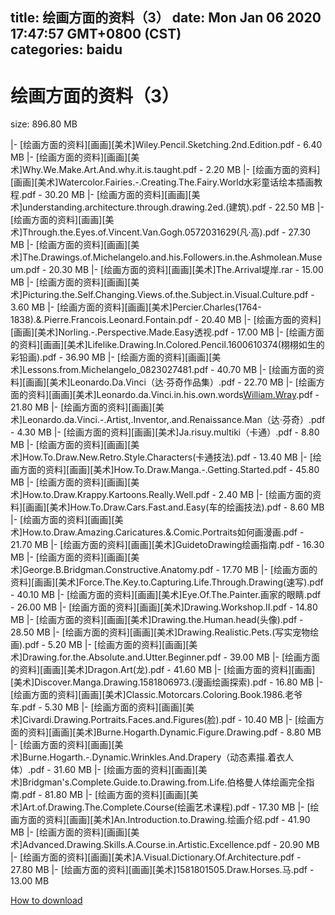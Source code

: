 
title: 绘画方面的资料（3）
date: Mon Jan 06 2020 17:47:57 GMT+0800 (CST)    
categories: baidu
---

# 绘画方面的资料（3）
size: 896.80 MB
 
 
|- [绘画方面的资料][画画][美术]Wiley.Pencil.Sketching.2nd.Edition.pdf - 6.40 MB
|- [绘画方面的资料][画画][美术]Why.We.Make.Art.And.why.it.is.taught.pdf - 2.20 MB
|- [绘画方面的资料][画画][美术]Watercolor.Fairies.-.Creating.The.Fairy.World水彩童话绘本插画教程.pdf - 30.20 MB
|- [绘画方面的资料][画画][美术]understanding.architecture.through.drawing.2ed.(建筑).pdf - 22.50 MB
|- [绘画方面的资料][画画][美术]Through.the.Eyes.of.Vincent.Van.Gogh.0572031629(凡·高).pdf - 27.30 MB
|- [绘画方面的资料][画画][美术]The.Drawings.of.Michelangelo.and.his.Followers.in.the.Ashmolean.Museum.pdf - 20.30 MB
|- [绘画方面的资料][画画][美术]The.Arrival堤岸.rar - 15.00 MB
|- [绘画方面的资料][画画][美术]Picturing.the.Self.Changing.Views.of.the.Subject.in.Visual.Culture.pdf - 3.60 MB
|- [绘画方面的资料][画画][美术]Percier.Charles(1764-1838).&.Pierre.Francois.Leonard.Fontain.pdf - 20.40 MB
|- [绘画方面的资料][画画][美术]Norling.-.Perspective.Made.Easy透视.pdf - 17.00 MB
|- [绘画方面的资料][画画][美术]Lifelike.Drawing.In.Colored.Pencil.1600610374(栩栩如生的彩铅画).pdf - 36.90 MB
|- [绘画方面的资料][画画][美术]Lessons.from.Michelangelo_0823027481.pdf - 40.70 MB
|- [绘画方面的资料][画画][美术]Leonardo.Da.Vinci（达·芬奇作品集）.pdf - 22.70 MB
|- [绘画方面的资料][画画][美术]Leonardo.da.Vinci.in.his.own.words[William.Wray](达·芬奇).pdf - 21.80 MB
|- [绘画方面的资料][画画][美术]Leonardo.da.Vinci.-.Artist,.Inventor,.and.Renaissance.Man（达·芬奇）.pdf - 4.30 MB
|- [绘画方面的资料][画画][美术]Ja.risuy.multiki（卡通）.pdf - 8.80 MB
|- [绘画方面的资料][画画][美术]How.To.Draw.New.Retro.Style.Characters(卡通技法).pdf - 13.40 MB
|- [绘画方面的资料][画画][美术]How.To.Draw.Manga.-.Getting.Started.pdf - 45.80 MB
|- [绘画方面的资料][画画][美术]How.to.Draw.Krappy.Kartoons.Really.Well.pdf - 2.40 MB
|- [绘画方面的资料][画画][美术]How.To.Draw.Cars.Fast.and.Easy(车的绘画技法).pdf - 8.60 MB
|- [绘画方面的资料][画画][美术]How.to.Draw.Amazing.Caricatures.&.Comic.Portraits如何画漫画.pdf - 21.70 MB
|- [绘画方面的资料][画画][美术]GuidetoDrawing绘画指南.pdf - 16.30 MB
|- [绘画方面的资料][画画][美术]George.B.Bridgman.Constructive.Anatomy.pdf - 17.70 MB
|- [绘画方面的资料][画画][美术]Force.The.Key.to.Capturing.Life.Through.Drawing(速写).pdf - 40.10 MB
|- [绘画方面的资料][画画][美术]Eye.Of.The.Painter.画家的眼睛.pdf - 26.00 MB
|- [绘画方面的资料][画画][美术]Drawing.Workshop.II.pdf - 14.80 MB
|- [绘画方面的资料][画画][美术]Drawing.the.Human.head(头像).pdf - 28.50 MB
|- [绘画方面的资料][画画][美术]Drawing.Realistic.Pets.(写实宠物绘画).pdf - 5.20 MB
|- [绘画方面的资料][画画][美术]Drawing.for.the.Absolute.and.Utter.Beginner.pdf - 39.00 MB
|- [绘画方面的资料][画画][美术]Dragon.Art(龙).pdf - 41.60 MB
|- [绘画方面的资料][画画][美术]Discover.Manga.Drawing.1581806973.(漫画绘画探索).pdf - 16.80 MB
|- [绘画方面的资料][画画][美术]Classic.Motorcars.Coloring.Book.1986.老爷车.pdf - 5.30 MB
|- [绘画方面的资料][画画][美术]Civardi.Drawing.Portraits.Faces.and.Figures(脸).pdf - 10.40 MB
|- [绘画方面的资料][画画][美术]Burne.Hogarth.Dynamic.Figure.Drawing.pdf - 8.80 MB
|- [绘画方面的资料][画画][美术]Burne.Hogarth.-.Dynamic.Wrinkles.And.Drapery（动态素描.着衣人体）.pdf - 31.60 MB
|- [绘画方面的资料][画画][美术]Bridgman's.Complete.Guide.to.Drawing.from.Life.伯格曼人体绘画完全指南.pdf - 81.80 MB
|- [绘画方面的资料][画画][美术]Art.of.Drawing.The.Complete.Course(绘画艺术课程).pdf - 17.30 MB
|- [绘画方面的资料][画画][美术]An.Introduction.to.Drawing.绘画介绍.pdf - 41.90 MB
|- [绘画方面的资料][画画][美术]Advanced.Drawing.Skills.A.Course.in.Artistic.Excellence.pdf - 20.90 MB
|- [绘画方面的资料][画画][美术]A.Visual.Dictionary.Of.Architecture.pdf - 27.80 MB
|- [绘画方面的资料][画画][美术]1581801505.Draw.Horses.马.pdf - 13.00 MB

[How to download](https://bpcam.bemobtrk.com/go/2ceec3aa-1ca2-46d6-b9ff-aaa5c184517c?jno=3536)